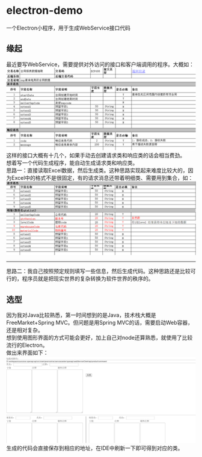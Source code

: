 # electron-demo
一个Electron小程序，用于生成WebService接口代码

## 缘起
最近要写WebService，需要提供对外访问的接口和客户端调用的程序。大概如：
![](images/1.png)  
这样的接口大概有十几个，如果手动去创建请求类和响应类的话会相当费劲。  
想着写一个代码生成程序，能自动生成请求类和响应类。  
思路一：直接读取Excel数据，然后生成类。这种思路实现起来难度比较大的，因为Excel中的格式不是很固定，有的请求消息还带着明细类、需要用到集合，如：
![](images/3.png)  

---

思路二：我自己按照预定规则填写一些信息，然后生成代码。这种思路还是比较可行的，程序员就是把现实世界的复杂转换为软件世界的秩序的。


## 选型
因为我对Java比较熟悉，第一时间想到的是Java，技术栈大概是FreeMarket+Spring MVC。但问题是用Spring MVC的话，需要启动Web容器，还是相对复杂。  
想到使用图形界面的方式可能会更好，加上自己对node还算熟悉，就使用了比较流行的Electron。  
做出来界面如下：
![](images/2.png)  
生成的代码会直接保存到相应的地址，在IDE中刷新一下即可得到对应的类。  
